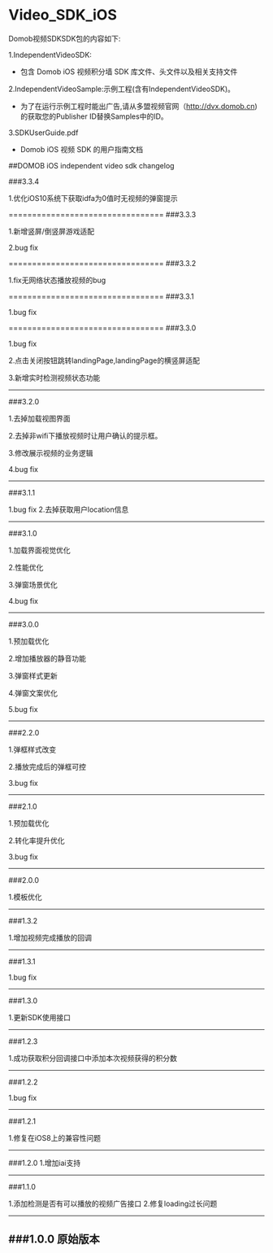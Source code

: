 # Video_SDK_iOS

Domob视频SDKSDK包的内容如下: 

1.IndependentVideoSDK:
* 包含 Domob iOS 视频积分墙 SDK 库文件、头文件以及相关支持文件

2.IndependentVideoSample:示例工程(含有IndependentVideoSDK)。
* 为了在运行示例工程时能出广告,请从多盟视频官网（http://dvx.domob.cn) 的获取您的Publisher ID替换Samples中的ID。

3.SDKUserGuide.pdf
* Domob iOS 视频 SDK 的用户指南文档

##DOMOB iOS independent video sdk changelog

###3.3.4

1.优化iOS10系统下获取idfa为0值时无视频的弹窗提示

=================================
###3.3.3

1.新增竖屏/倒竖屏游戏适配

2.bug fix 

=================================
###3.3.2

1.fix无网络状态播放视频的bug

=================================
###3.3.1

1.bug fix

=================================
###3.3.0

1.bug fix

2.点击关闭按钮跳转landingPage,landingPage的横竖屏适配

3.新增实时检测视频状态功能

_________________________________________

###3.2.0

1.去掉加载视图界面 

2.去掉非wifi下播放视频时让用户确认的提示框。

3.修改展示视频的业务逻辑

4.bug fix

_________________________________________

###3.1.1

1.bug fix
2.去掉获取用户location信息

_________________________________________

###3.1.0

1.加载界面视觉优化 

2.性能优化 

3.弹窗场景优化 

4.bug fix

_________________________________________

###3.0.0

1.预加载优化

2.增加播放器的静音功能 

3.弹窗样式更新 

4.弹窗文案优化 

5.bug fix

_________________________________________

###2.2.0

1.弹框样式改变 

2.播放完成后的弹框可控 

3.bug fix

_________________________________________

###2.1.0

1.预加载优化

2.转化率提升优化

3.bug fix

_________________________________________


###2.0.0


1.模板优化
_________________________________________


###1.3.2


1.增加视频完成播放的回调
_________________________________________


###1.3.1


1.bug fix
_________________________________________


###1.3.0


1.更新SDK使用接口
_________________________________________


###1.2.3


1.成功获取积分回调接口中添加本次视频获得的积分数
_________________________________________


###1.2.2


1.bug fix
_________________________________________


###1.2.1


1.修复在iOS8上的兼容性问题
_________________________________________


###1.2.0
1.增加iai支持
_________________________________________


###1.1.0


1.添加检测是否有可以播放的视频广告接口 
2.修复loading过长问题
_________________________________________


###1.0.0
原始版本
--------------------------
